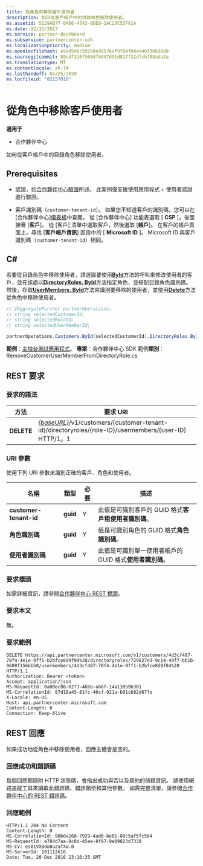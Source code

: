 ```yaml
---
title: 從角色中移除客戶使用者
description: 如何從客戶帳戶中的目錄角色移除使用者。
ms.assetid: 5129AB77-0A66-47A3-8DE8-1AC23C53F81A
ms.date: 12/15/2017
ms.service: partner-dashboard
ms.subservice: partnercenter-sdk
ms.localizationpriority: medium
ms.openlocfilehash: e5ad5d6c592b0e0d576cf9f84f04ee40336b3680
ms.sourcegitcommit: 89cdf326f5684fb447d91d817f32dfcbf08ada3a
ms.translationtype: MT
ms.contentlocale: zh-TW
ms.lasthandoff: 04/25/2020
ms.locfileid: "82157010"
---
```

# <a name="remove-a-customer-user-from-a-role"></a>從角色中移除客戶使用者

**適用于**

- 合作夥伴中心

如何從客戶帳戶中的目錄角色移除使用者。

## <a name="prerequisites"></a>Prerequisites

- 認證，如[合作夥伴中心驗證](partner-center-authentication.md)所述。 此案例僅支援使用應用程式 + 使用者認證進行驗證。

- 客戶識別碼（`customer-tenant-id`）。 如果您不知道客戶的識別碼，您可以在 [合作夥伴中心][儀表板](https://partner.microsoft.com/dashboard)中查閱。 從 [合作夥伴中心] 功能表選取 [ **CSP** ]，後面接著 [**客戶**]。 從 [客戶] 清單中選取客戶，然後選取 [**帳戶**]。 在客戶的帳戶頁面上，尋找 [**客戶帳戶資訊**] 區段中的 [ **Microsoft ID** ]。 Microsoft ID 與客戶識別碼（`customer-tenant-id`）相同。

## <a name="c"></a>C\#

若要從目錄角色中移除使用者，請選取要使用[**ById**](https://docs.microsoft.com/dotnet/api/microsoft.store.partnercenter.customers.icustomercollection.byid)方法的呼叫來修改使用者的客戶，並在該處以[**DirectoryRoles. ById**](https://docs.microsoft.com/dotnet/api/microsoft.store.partnercenter.customerdirectoryroles.idirectoryrolecollection.byid)方法指定角色，並搭配目錄角色識別碼。 然後，存取[**UserMembers. ById**](https://docs.microsoft.com/dotnet/api/microsoft.store.partnercenter.customerdirectoryroles.iusermembercollection.byid)方法來識別要移除的使用者，並使用[**Delete**](https://docs.microsoft.com/dotnet/api/microsoft.store.partnercenter.customerdirectoryroles.iusermember.delete)方法從角色中移除使用者。

``` csharp
// IAggregatePartner partnerOperations;
// string selectedCustomerId;
// string selectedRoleId;
// string selectedUserMemberId;

partnerOperations.Customers.ById(selectedCustomerId).DirectoryRoles.ById(selectedRoleId).UserMembers.ById(selectedUserMemberId).Delete();
```

**範例**：[主控台測試應用程式](console-test-app.md)。 **專案**：合作夥伴中心 SDK 範例**類別**： RemoveCustomerUserMemberFromDirectoryRole.cs

## <a name="rest-request"></a>REST 要求

### <a name="request-syntax"></a>要求的語法

| 方法     | 要求 URI                                                                                                                           |
|------------|---------------------------------------------------------------------------------------------------------------------------------------|
| **DELETE** | [*{baseURL}*](partner-center-rest-urls.md)/v1/customers/{customer-tenant-id}/directoryroles/{role-ID}/usermembers/{user-ID} HTTP/1。1 |

### <a name="uri-parameter"></a>URI 參數

使用下列 URI 參數來識別正確的客戶、角色和使用者。

| 名稱                   | 類型     | 必要 | 描述                                                                        |
|------------------------|----------|----------|------------------------------------------------------------------------------------|
| **customer-tenant-id** | **guid** | Y        | 此值是可識別客戶的 GUID 格式**客戶租使用者識別碼**。 |
| **角色識別碼**            | **guid** | Y        | 值是可識別角色的 GUID 格式**角色識別碼**。                |
| **使用者識別碼**            | **guid** | Y        | 此值是可識別單一使用者帳戶的 GUID 格式**使用者識別碼**。   |

### <a name="request-headers"></a>要求標頭

如需詳細資訊，請參閱[合作夥伴中心 REST 標頭](headers.md)。

### <a name="request-body"></a>要求本文

無。

### <a name="request-example"></a>要求範例

```http
DELETE https://api.partnercenter.microsoft.com/v1/customers/4d3cf487-70f4-4e1e-9ff1-b2bfce8d9f04%20/directoryroles/729827e3-9c14-49f7-bb1b-9608f156bbb8/usermembers/4d3cf487-70f4-4e1e-9ff1-b2bfce8d9f04%20 HTTP/1.1
Authorization: Bearer <token>
Accept: application/json
MS-RequestId: 0a00ec08-6273-46bb-ab6f-14a13959b381
MS-CorrelationId: 87d18a45-81fc-40cf-921a-b91cb82d67fe
X-Locale: en-US
Host: api.partnercenter.microsoft.com
Content-Length: 0
Connection: Keep-Alive
```

## <a name="rest-response"></a>REST 回應

如果成功地從角色中移除使用者，回應主體會是空的。

### <a name="response-success-and-error-codes"></a>回應成功和錯誤碼

每個回應都隨附 HTTP 狀態碼，會指出成功與否以及其他的偵錯資訊。 請使用網路追蹤工具來讀取此錯誤碼、錯誤類型和其他參數。 如需完整清單，請參閱[合作夥伴中心的 REST 錯誤碼](error-codes.md)。

### <a name="response-example"></a>回應範例

```http
HTTP/1.1 204 No Content
Content-Length: 0
MS-CorrelationId: 90bda268-7929-4ad6-be01-89c5af5fc504
MS-RequestId: e784d7aa-8c8d-45ee-8f97-9e09823d7338
MS-CV: es01VX8do0u2aTXw.0
MS-ServerId: 101112616
Date: Tue, 20 Dec 2016 23:16:35 GMT
```
